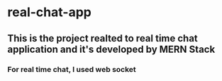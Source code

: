 # real-chat-app
## This is the project realted to real time chat application and it's developed by MERN Stack

### For real time chat, I used web socket
